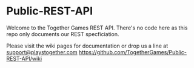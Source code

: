 Public-REST-API
===============

Welcome to the Together Games REST API. There's no code here as this repo only documents our REST specficiation.

Please visit the wiki pages for documentation or drop us a line at support@playstogether.com
https://github.com/TogetherGames/Public-REST-API/wiki
